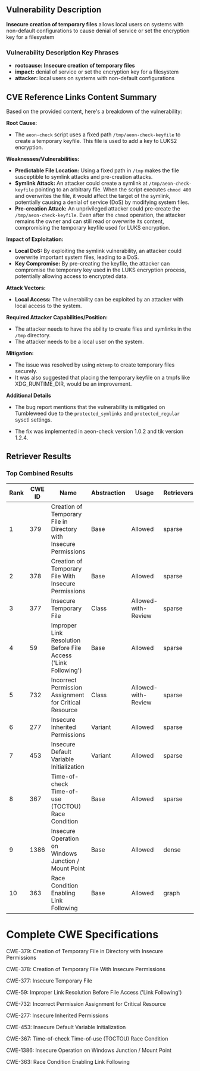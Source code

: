 ## Vulnerability Description
**Insecure creation of temporary files** allows local users on systems with non-default configurations to cause denial of service or set the encryption key for a filesystem

### Vulnerability Description Key Phrases
- **rootcause:** **Insecure creation of temporary files**
- **impact:** denial of service or set the encryption key for a filesystem
- **attacker:** local users on systems with non-default configurations

## CVE Reference Links Content Summary
Based on the provided content, here's a breakdown of the vulnerability:

**Root Cause:**

*   The `aeon-check` script uses a fixed path `/tmp/aeon-check-keyfile` to create a temporary keyfile. This file is used to add a key to LUKS2 encryption.

**Weaknesses/Vulnerabilities:**

*   **Predictable File Location:** Using a fixed path in `/tmp` makes the file susceptible to symlink attacks and pre-creation attacks.
*   **Symlink Attack:** An attacker could create a symlink at `/tmp/aeon-check-keyfile` pointing to an arbitrary file. When the script executes `chmod 400` and overwrites the file, it would affect the target of the symlink, potentially causing a denial of service (DoS) by modifying system files.
*   **Pre-creation Attack:** An unprivileged attacker could pre-create the `/tmp/aeon-check-keyfile`. Even after the `chmod` operation, the attacker remains the owner and can still read or overwrite its content, compromising the temporary keyfile used for LUKS encryption.

**Impact of Exploitation:**

*   **Local DoS:** By exploiting the symlink vulnerability, an attacker could overwrite important system files, leading to a DoS.
*   **Key Compromise:** By pre-creating the keyfile, the attacker can compromise the temporary key used in the LUKS encryption process, potentially allowing access to encrypted data.

**Attack Vectors:**

*   **Local Access:** The vulnerability can be exploited by an attacker with local access to the system.

**Required Attacker Capabilities/Position:**

*   The attacker needs to have the ability to create files and symlinks in the `/tmp` directory.
*   The attacker needs to be a local user on the system.

**Mitigation:**

*   The issue was resolved by using `mktemp` to create temporary files securely.
*   It was also suggested that placing the temporary keyfile on a tmpfs like XDG_RUNTIME_DIR, would be an improvement.

**Additional Details**
* The bug report mentions that the vulnerability is mitigated on Tumbleweed due to the `protected_symlinks` and `protected_regular` sysctl settings.

* The fix was implemented in aeon-check version 1.0.2 and tik version 1.2.4.

## Retriever Results

### Top Combined Results

| Rank | CWE ID | Name | Abstraction | Usage  | Retrievers | Individual Scores |
|------|--------|------|-------------|-------|------------|-------------------|
| 1 | 379 | Creation of Temporary File in Directory with Insecure Permissions | Base | Allowed | sparse | 0.254 |
| 2 | 378 | Creation of Temporary File With Insecure Permissions | Base | Allowed | sparse | 0.241 |
| 3 | 377 | Insecure Temporary File | Class | Allowed-with-Review | sparse | 0.233 |
| 4 | 59 | Improper Link Resolution Before File Access ('Link Following') | Base | Allowed | sparse | 0.219 |
| 5 | 732 | Incorrect Permission Assignment for Critical Resource | Class | Allowed-with-Review | sparse | 0.204 |
| 6 | 277 | Insecure Inherited Permissions | Variant | Allowed | sparse | 0.193 |
| 7 | 453 | Insecure Default Variable Initialization | Variant | Allowed | sparse | 0.191 |
| 8 | 367 | Time-of-check Time-of-use (TOCTOU) Race Condition | Base | Allowed | sparse | 0.190 |
| 9 | 1386 | Insecure Operation on Windows Junction / Mount Point | Base | Allowed | dense | 0.555 |
| 10 | 363 | Race Condition Enabling Link Following | Base | Allowed | graph | 0.002 |



# Complete CWE Specifications

CWE-379: Creation of Temporary File in Directory with Insecure Permissions

CWE-378: Creation of Temporary File With Insecure Permissions

CWE-377: Insecure Temporary File

CWE-59: Improper Link Resolution Before File Access ('Link Following')

CWE-732: Incorrect Permission Assignment for Critical Resource

CWE-277: Insecure Inherited Permissions

CWE-453: Insecure Default Variable Initialization

CWE-367: Time-of-check Time-of-use (TOCTOU) Race Condition

CWE-1386: Insecure Operation on Windows Junction / Mount Point

CWE-363: Race Condition Enabling Link Following